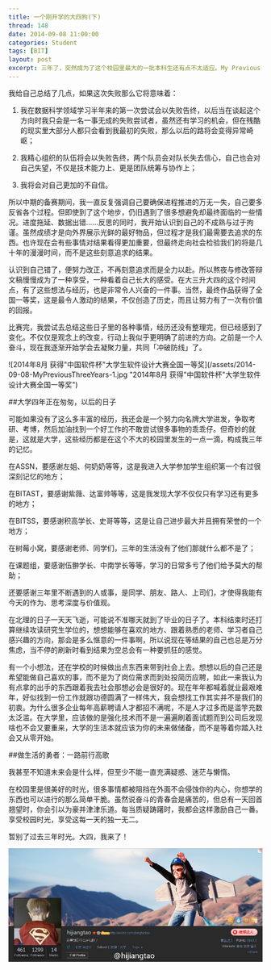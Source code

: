```yaml
---
title: 一个刚开学的大四狗(下)
thread: 148
date: 2014-09-08 11:00:00
categories: Student
tags: [BIT]
layout: post
excerpt: 三年了，突然成为了这个校园里最大的一批本科生还有点不太适应。My Previous Three Years’ life in BIT, Part Two
---
```


我给自己总结了几点，如果这次失败那么它将意味着：

<!--more-->

1. 我在数据科学领域学习半年来的第一次尝试会以失败告终，以后当在谈起这个方向时我只会是一名一事无成的失败尝试者，虽然还有学习的机会，但在残酷的现实里大部分人都只会看到我最初的失败，那么以后的路将会变得异常崎岖；

2. 我精心组织的队伍将会以失败告终，两个队员会对队长失去信心，自己也会对自己失望，不仅是技术能力上、更是团队统筹与协作上；

3. 我将会对自己更加的不自信。

所以中期的备赛期间，我一直反复强调自己要确保进程推进的万无一失，自己要多反省各个过程。但即使到了这个地步，仍旧遇到了很多想避免却最终面临的一些情况。进度拖延、数据出错……反思的同时，我开始认识到自己的不成熟与过于拘谨。虽然成绩才是向外界展示光鲜的最好物品，但过程才是我们最需要去追求的东西。也许现在会有些事情对结果看得更加重要，但最终走向社会检验我们的将是几十年的漫漫时间，而不是这些刻意追求的结果。

认识到自己错了，便努力改正，不再刻意追求而是全力以赴。所以熬夜与修改答辩文稿慢慢成为了一种享受，一种看着自己长大的感受。在大三升大四的这个时间点，有了这些想法与经历，也是非常令人兴奋的一件事。当然，最终作品获得了全国一等奖，这是最令人激动的结果，不仅创造了历史，而且让努力有了一次有价值的回报。

比赛完，我尝试去总结这些日子里的各种事情，经历还没有整理完，但已经感到了变化。不仅仅是观念上的改变，行动上我似乎更明确了前进的方向。之前是一个人奋斗，现在我逐渐开始学会去凝聚力量，共同「冲破防线」了。

![2014年8月 获得"中国软件杯"大学生软件设计大赛全国一等奖](/assets/2014-09-08-MyPreviousThreeYears-1.jpg "2014年8月 获得"中国软件杯"大学生软件设计大赛全国一等奖")

##大学四年正在匆匆，以后的日子

可能如果没有了这么多丰富的经历，我还会是一个努力向名牌大学进发，争取考研、考博，然后加油找到一个好工作的不敢尝试很多事物的乖乖仔。但奇妙的就是，这就是大学，这些经历都是在这个不大的校园里发生的一点一滴，构成我三年的记忆。

在ASSN，要感谢左姐、何奶奶等等，这是我进入大学参加学生组织第一个有过很深刻记忆的地方；

在BITAST，要感谢紫薇、达富帅等等，这是我发现大学不仅仅只有学习还有更多的地方；

在BITSS，要感谢积高学长、史哥等等，这是让自己进步最大并且拥有荣誉的一个地方；

在树莓小窝，要感谢老师、同学们，三年的生活没有了他们那就什么都不是了；

在课题组，要感谢伍翀学长、中南学长等等，学习的日常多亏了他们给予莫大的帮助；

还要感谢三年里不断遇到的人或事，是同学、朋友、路人、上司们，才使得我能有今天的作为、思考深度与价值观。

在北理的日子一天天飞逝，可能说不准哪天就到了毕业的日子了。本科结束时还打算继续攻读研究生学位的，想想能够在喜欢的地方、跟着熟悉的老师、学习者自己感兴趣的方向，那会是多么惬意的一件事啊，所以说现在等结果的自己也总是万分焦虑，当不停的刷新时看到结果为空总会有一种要抓狂的感觉。

有一个小想法，还在学校的时候做出点东西来带到社会上去。想想以后的自己还是希望能做自己喜欢的事，而不是为了岗位需求而到处投简历应聘，如此一来我认为有点拿的出手的东西跟着我去社会那想必会是很好的。现在年年都喊着就业最艰难年，好似找到一份工作就跟功德圆满了一样伟大，我会想找工作其实并不是我们的初衷。为什么很多企业每年高薪聘请人才都招不满呢，不是人才过多而是滥竽充数太泛滥。在大学里，应该做的是强化技术而不是一遍遍刷着面试题而到公司后发现啥也不会又要重来，大学的生活本就应该为你的未来做储备，而不是等着你踏入社会又从零开始。

##做生活的勇者：一路前行高歌

我甚至不知道未来会是什么样，但至少不能一直充满疑惑、迷茫与懒惰。

在校园里是很美好的时光，很多事情都被阻挡在外面不会侵蚀你的内心，你想学的东西也可以进行的那么简单干脆。虽然说奋斗的青春会是痛苦的，但总有一天回首翘望时，你会引以为豪并津津乐道。每当质疑踌躇时，我都会这样激励自己一番。享受校园时光，享受这每一天的独一无二。

暂别了过去三年时光。大四，我来了！

![](/assets/2014-09-08-MyPreviousThreeYears-2.jpg)